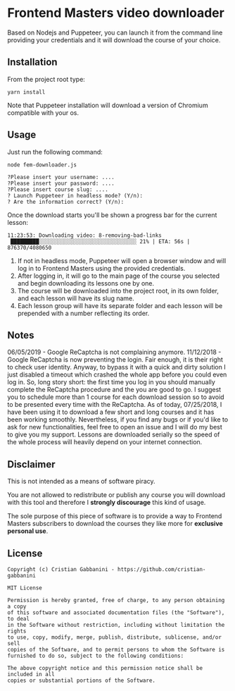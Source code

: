 # Frontend Masters video downloader

Based on Nodejs and Puppeteer, you can launch it from the command line providing your credentials and it will download the course of your choice.

## Installation

From the project root type:

```
yarn install
```

Note that Puppeteer installation will download a version of Chromium compatible with your os.

## Usage

Just run the following command:

```
node fem-downloader.js

?Please insert your username: ....
?Please insert your password: ....
?Please insert course slug: ....
? Launch Puppeteer in headless mode? (Y/n):
? Are the information correct? (Y/n):
```

Once the download starts you'll be shown a progress bar for the current lesson:

```
11:23:53: Downloading video: 8-removing-bad-links
 █████████░░░░░░░░░░░░░░░░░░░░░░░░░░░░░░░ 21% | ETA: 56s | 876370/4080650
```

1.  If not in headless mode, Puppeteer will open a browser window and will log in to Frontend Masters using the provided credentials.
1.  After logging in, it will go to the main page of the course you selected and begin downloading its lessons one by one.
1.  The course will be downloaded into the project root, in its own folder, and each lesson will have its slug name.
1.  Each lesson group will have its separate folder and each lesson will be prepended with a number reflecting its order.

## Notes

06/05/2019 - Google ReCaptcha is not complaining anymore.
11/12/2018 - Google ReCaptcha is now preventing the login. Fair enough, it is their right to check user identity. Anyway, to bypass it with a quick and dirty solution I just disabled a timeout which crashed the whole app before you could even log in. So, long story short: the first time you log in you should manually complete the ReCaptcha procedure and the you are good to go. I suggest you to schedule more than 1 course for each download session so to avoid to be presented every time with the ReCaptcha.
As of today, 07/25/2018, I have been using it to download a few short and long courses and it has been working smoothly.
Nevertheless, if you find any bugs or if you'd like to ask for new functionalities, feel free to open an issue and I will do my best to give you my support.
Lessons are downloaded serially so the speed of the whole process will heavily depend on your internet connection.

## Disclaimer

This is not intended as a means of software piracy.

You are not allowed to redistribute or publish any course you will download with this tool and therefore I **strongly discourage**
this kind of usage.

The sole purpose of this piece of software is to provide a way to Frontend Masters subscribers to download the courses they like more for **exclusive personal use**.

## License

```
Copyright (c) Cristian Gabbanini - https://github.com/cristian-gabbanini

MIT License

Permission is hereby granted, free of charge, to any person obtaining a copy
of this software and associated documentation files (the "Software"), to deal
in the Software without restriction, including without limitation the rights
to use, copy, modify, merge, publish, distribute, sublicense, and/or sell
copies of the Software, and to permit persons to whom the Software is
furnished to do so, subject to the following conditions:

The above copyright notice and this permission notice shall be included in all
copies or substantial portions of the Software.
```
